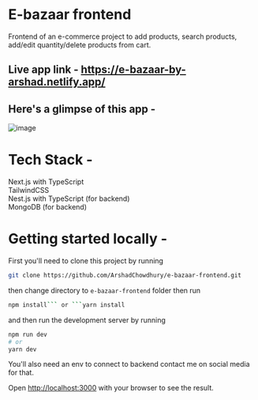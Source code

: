 
# E-bazaar frontend

Frontend of an e-commerce project to add products, search products, add/edit quantity/delete products from cart.

## Live app link - https://e-bazaar-by-arshad.netlify.app/

## Here's a glimpse of this app -

![image](https://github.com/ArshadChowdhury/e-bazaar-frontend/assets/86738490/d356b8ca-0190-47fd-badd-15b4927ee7cd)


# Tech Stack - 

Next.js with TypeScript <br>
TailwindCSS <br>
Nest.js with TypeScript (for backend) <br>
MongoDB (for backend) <br>

# Getting started locally - 

First you'll need to clone this project by running

```bash
git clone https://github.com/ArshadChowdhury/e-bazaar-frontend.git
```
then change directory to ```e-bazaar-frontend``` folder then run

```bash
npm install``` or ```yarn install
```
and then run the development server by running

```bash
npm run dev
# or
yarn dev
```

You'll also need an env to connect to backend contact me on social media for that.

Open [http://localhost:3000](http://localhost:3000) with your browser to see the result.

